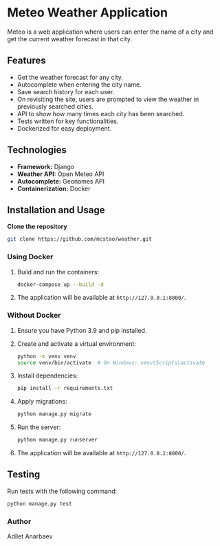 # Meteo Weather Application

Meteo is a web application where users can enter the name of a city and get the current weather forecast in that city.

## Features

- Get the weather forecast for any city.
- Autocomplete when entering the city name.
- Save search history for each user.
- On revisiting the site, users are prompted to view the weather in previously searched cities.
- API to show how many times each city has been searched.
- Tests written for key functionalities.
- Dockerized for easy deployment.

## Technologies

- **Framework:** Django
- **Weather API:** Open Meteo API
- **Autocomplete:** Geonames API
- **Containerization:** Docker

## Installation and Usage

**Clone the repository**

   ```sh
   git clone https://github.com/mcstao/weather.git
   ```

### Using Docker

1. Build and run the containers:

    ```sh
    docker-compose up --build -d
    ```

2. The application will be available at `http://127.0.0.1:8000/`.

### Without Docker

1. Ensure you have Python 3.9 and pip installed.
2. Create and activate a virtual environment:

    ```sh
    python -m venv venv
    source venv/bin/activate  # On Windows: venv\Scripts\activate
    ```

3. Install dependencies:

    ```sh
    pip install -r requirements.txt
    ```

4. Apply migrations:

    ```sh
    python manage.py migrate
    ```

5. Run the server:

    ```sh
    python manage.py runserver
    ```

66. The application will be available at `http://127.0.0.1:8000/`.

## Testing

Run tests with the following command:

```sh
python manage.py test
```


### Author
Adilet Anarbaev
